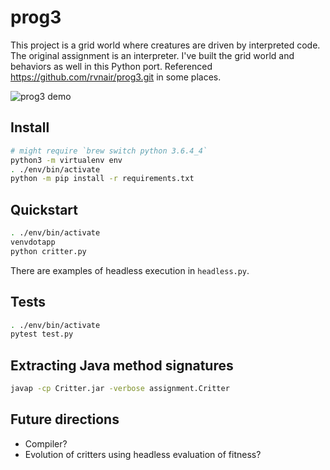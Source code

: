 # prog3

This project is a grid world where creatures are driven by interpreted code. The original assignment is an interpreter. I've built the grid world and behaviors as well in this Python port. Referenced https://github.com/rvnair/prog3.git in some places.

![prog3 demo](prog3/demo.gif)

## Install

```bash
# might require `brew switch python 3.6.4_4`
python3 -m virtualenv env
. ./env/bin/activate
python -m pip install -r requirements.txt
```

## Quickstart

```bash
. ./env/bin/activate
venvdotapp
python critter.py
```

There are examples of headless execution in `headless.py`.

## Tests

```bash
. ./env/bin/activate
pytest test.py
```

## Extracting Java method signatures
```bash
javap -cp Critter.jar -verbose assignment.Critter
```

## Future directions
- Compiler?
- Evolution of critters using headless evaluation of fitness?
